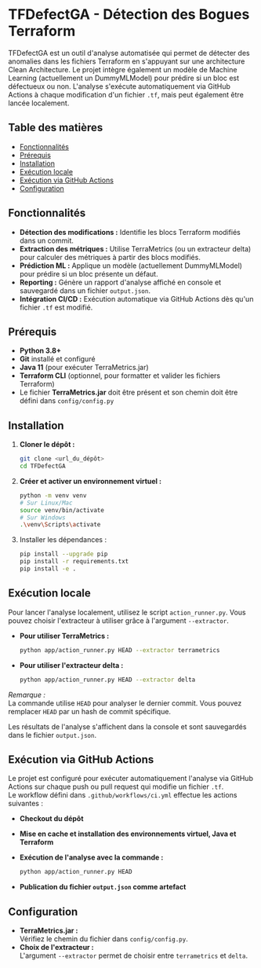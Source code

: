 
# TFDefectGA - Détection des Bogues Terraform

TFDefectGA est un outil d'analyse automatisée qui permet de détecter des anomalies dans les fichiers Terraform en s'appuyant sur une architecture Clean Architecture. Le projet intègre également un modèle de Machine Learning (actuellement un DummyMLModel) pour prédire si un bloc est défectueux ou non. L'analyse s'exécute automatiquement via GitHub Actions à chaque modification d'un fichier `.tf`, mais peut également être lancée localement.

## Table des matières

- [Fonctionnalités](#fonctionnalités)
- [Prérequis](#prérequis)
- [Installation](#installation)
- [Exécution locale](#exécution-locale)
- [Exécution via GitHub Actions](#exécution-via-github-actions)
- [Configuration](#configuration)

## Fonctionnalités

- **Détection des modifications :** Identifie les blocs Terraform modifiés dans un commit.
- **Extraction des métriques :** Utilise TerraMetrics (ou un extracteur delta) pour calculer des métriques à partir des blocs modifiés.
- **Prédiction ML :** Applique un modèle (actuellement DummyMLModel) pour prédire si un bloc présente un défaut.
- **Reporting :** Génère un rapport d'analyse affiché en console et sauvegardé dans un fichier `output.json`.
- **Intégration CI/CD :** Exécution automatique via GitHub Actions dès qu'un fichier `.tf` est modifié.


## Prérequis

- **Python 3.8+**
- **Git** installé et configuré
- **Java 11** (pour exécuter TerraMetrics.jar)
- **Terraform CLI** (optionnel, pour formatter et valider les fichiers Terraform)
- Le fichier **TerraMetrics.jar** doit être présent et son chemin doit être défini dans `config/config.py`

## Installation

1. **Cloner le dépôt :**

   ```bash
   git clone <url_du_dépôt>
   cd TFDefectGA
	```
2. **Créer et activer un environnement virtuel :**
	```bash
	python -m venv venv
	# Sur Linux/Mac
	source venv/bin/activate
	# Sur Windows
	.\venv\Scripts\activate
	```
3. Installer les dépendances :
	```bash
	pip install --upgrade pip
	pip install -r requirements.txt
	pip install -e .
	```
## Exécution locale

Pour lancer l'analyse localement, utilisez le script `action_runner.py`. Vous pouvez choisir l'extracteur à utiliser grâce à l'argument `--extractor`.

-   **Pour utiliser TerraMetrics :**
	```bash
	python app/action_runner.py HEAD --extractor terrametrics
	```
- **Pour utiliser l'extracteur delta :**
	```bash
	python app/action_runner.py HEAD --extractor delta
	```
_Remarque :_  
La commande utilise `HEAD` pour analyser le dernier commit. Vous pouvez remplacer `HEAD` par un hash de commit spécifique.

Les résultats de l'analyse s'affichent dans la console et sont sauvegardés dans le fichier `output.json`.

## Exécution via GitHub Actions

Le projet est configuré pour exécuter automatiquement l'analyse via GitHub Actions sur chaque push ou pull request qui modifie un fichier `.tf`.  
Le workflow défini dans `.github/workflows/ci.yml` effectue les actions suivantes :

-   **Checkout du dépôt**
    
-   **Mise en cache et installation des environnements virtuel, Java et Terraform**
    
-   **Exécution de l'analyse avec la commande :**
	```bash
	python app/action_runner.py HEAD
	```
- **Publication du fichier `output.json` comme artefact**

## Configuration

-   **TerraMetrics.jar :**  
    Vérifiez le chemin du fichier dans `config/config.py`.
-   **Choix de l'extracteur :**  
    L'argument `--extractor` permet de choisir entre `terrametrics` et `delta`.
